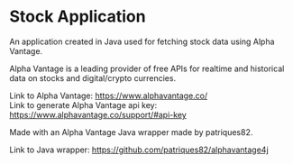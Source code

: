 # Stock Application

An application created in Java used for fetching stock data using Alpha Vantage.

Alpha Vantage is a leading provider of free APIs for realtime and historical data on stocks and digital/crypto currencies.

Link to Alpha Vantage: https://www.alphavantage.co/ <br/>
Link to generate Alpha Vantage api key: https://www.alphavantage.co/support/#api-key

Made with an Alpha Vantage Java wrapper made by patriques82.

Link to Java wrapper: https://github.com/patriques82/alphavantage4j



